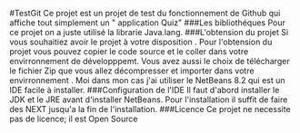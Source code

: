 #TestGit 
Ce projet est un projet de test du fonctionnement de Github qui affiche tout simplement un " application Quiz"
###Les bibliothéques 
Pour ce projet on a juste utilisé la librarie Java.lang.
###L'obtension du projet 
Si vous souhaitiez avoir le projet à votre disposition .
Pour l'obtension du projet vous pouvez copier le code source et le coller dans votre envirronnement de développpemt.
Vous avez aussi  le choix de télécharger le fichier Zip que vous allez décompresser et importer dans votre envirronnement .
Moi dans mon cas j'ai utiliser le NetBeans 8.2 qui est un IDE facile à installer. 
###Configuration de l'IDE
Il faut d'abord installer le JDK et le JRE avant d'installer NetBeans.
Pour l'installation il suffit de faire des NEXT jusqu'a la fin de l'installation.
###Licence
Ce projet ne necessite pas de licence; il est Open Source
